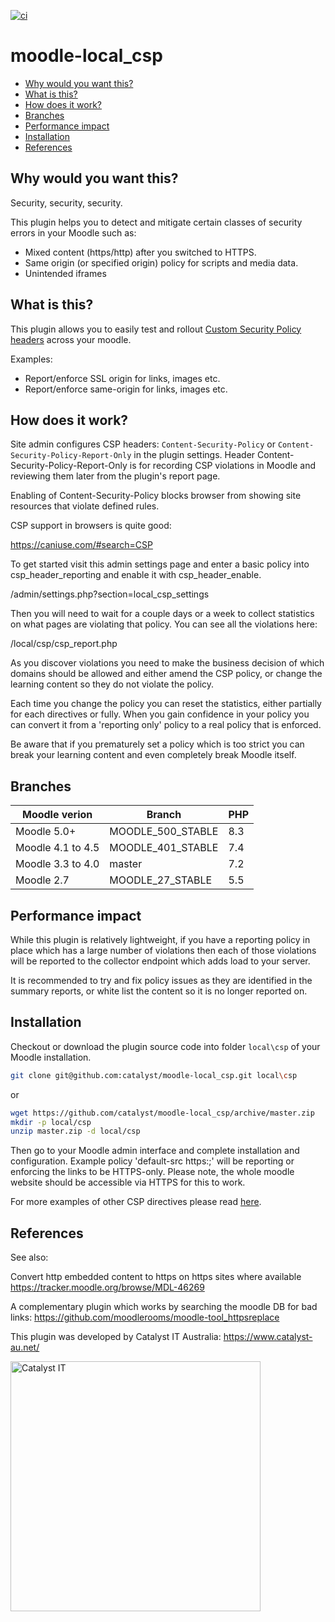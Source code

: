 [![ci](https://github.com/catalyst/moodle-local_csp/actions/workflows/ci.yml/badge.svg?branch=MOODLE_500_STABLE)](https://github.com/catalyst/moodle-local_csp/actions/workflows/ci.yml?branch=MOODLE_500_STABLE)

# moodle-local_csp

* [Why would you want this?](#why-would-you-want-this)
* [What is this?](#what-is-this)
* [How does it work?](#how-does-it-work)
* [Branches](#branches)
* [Performance impact](#performance-impact)
* [Installation](#installation)
* [References](#references)

Why would you want this?
------------------------
Security, security, security.

This plugin helps you to detect and mitigate certain classes of security errors in your Moodle such as:

 - Mixed content (https/http) after you switched to HTTPS.
 - Same origin (or specified origin) policy for scripts and media data.
 - Unintended iframes

What is this?
-------------
This plugin allows you to easily test and rollout [Custom Security Policy headers](https://developer.mozilla.org/en-US/docs/Web/HTTP/CSP) across your moodle.

Examples: 
 - Report/enforce SSL origin for links, images etc.
 - Report/enforce same-origin for links, images etc.

How does it work?
-----------------

Site admin configures CSP headers: `Content-Security-Policy` or `Content-Security-Policy-Report-Only` in the plugin settings.
Header Content-Security-Policy-Report-Only is for recording CSP violations in Moodle and reviewing them later from the plugin's report page.

Enabling of Content-Security-Policy blocks browser from showing site resources that violate defined rules.

CSP support in browsers is quite good:

https://caniuse.com/#search=CSP

To get started visit this admin settings page and enter a basic policy into csp_header_reporting and enable it with csp_header_enable.

/admin/settings.php?section=local_csp_settings

Then you will need to wait for a couple days or a week to collect statistics on what pages are violating that policy.
You can see all the violations here:

/local/csp/csp_report.php

As you discover violations you need to make the business decision of which domains should be allowed and either amend the CSP policy, or change the learning content so they do not violate the policy.

Each time you change the policy you can reset the statistics, either partially for each directives or fully.
When you gain confidence in your policy you can convert it from a 'reporting only' policy to a real policy that is enforced.

Be aware that if you prematurely set a policy which is too strict you can break your learning content and even completely break Moodle itself.


Branches
--------

| Moodle verion     | Branch                | PHP       |
| ----------------- | --------------------- | --------  |
| Moodle 5.0+       | MOODLE_500_STABLE     | 8.3       |
| Moodle 4.1 to 4.5 | MOODLE_401_STABLE     | 7.4       |
| Moodle 3.3 to 4.0 | master                | 7.2       |
| Moodle 2.7        | MOODLE_27_STABLE      | 5.5       |

Performance impact
------------------

While this plugin is relatively lightweight, if you have a reporting policy in place which has a large
number of violations then each of those violations will be reported to the collector endpoint which adds load to your server.

It is recommended to try and fix policy issues as they are identified in the summary reports, or white list the content so it is no longer reported on.


Installation
------------
Checkout or download the plugin source code into folder `local\csp` of your Moodle installation.

```sh
git clone git@github.com:catalyst/moodle-local_csp.git local\csp
```
or
```sh
wget https://github.com/catalyst/moodle-local_csp/archive/master.zip
mkdir -p local/csp
unzip master.zip -d local/csp
```
Then go to your Moodle admin interface and complete installation and configuration.
Example policy 'default-src https:;' will be reporting or enforcing the links to be HTTPS-only. Please note, the whole moodle website should be accessible via HTTPS for this to work.

For more examples of other CSP directives please read [here](https://developer.mozilla.org/en-US/docs/Web/HTTP/CSP).

References
----------

See also:

Convert http embedded content to https on https sites where available
https://tracker.moodle.org/browse/MDL-46269

A complementary plugin which works by searching the moodle DB for bad links:
https://github.com/moodlerooms/moodle-tool_httpsreplace


This plugin was developed by Catalyst IT Australia:
https://www.catalyst-au.net/

<img alt="Catalyst IT" src="https://cdn.rawgit.com/CatalystIT-AU/moodle-auth_saml2/master/pix/catalyst-logo.svg" width="400">
